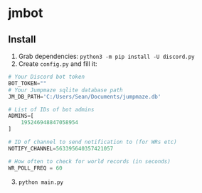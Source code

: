 # jmbot
## Install
1. Grab dependencies: `python3 -m pip install -U discord.py`
2. Create `config.py` and fill it:

```python
# Your Discord bot token
BOT_TOKEN=""
# Your Jumpmaze sqlite database path
JM_DB_PATH='C:/Users/Sean/Documents/jumpmaze.db'

# List of IDs of bot admins
ADMINS=[
    195246948847058954
]

# ID of channel to send notification to (for WRs etc)
NOTIFY_CHANNEL=563395640357421057

# How often to check for world records (in seconds)
WR_POLL_FREQ = 60
```

3. `python main.py`